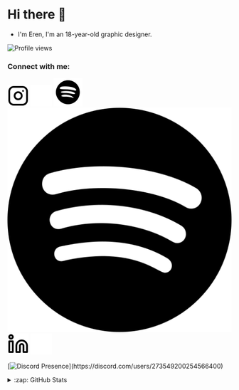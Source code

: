# Hi there 👋 
- I'm Eren, I'm an 18-year-old graphic designer.

![Profile views](https://gpvc.arturio.dev/erenty)  

### Connect with me:
[![website](./image/instagram-light.svg)](https://instagram.com/erenty#gh-light-mode-only)
[![website](./image/instagram-dark.svg)](https://instagram.com/erenty#gh-dark-mode-only)
[![website](./image/spotify-light.svg)](https://open.spotify.com/user/31mfqznn6maqp7secfmlo4mlm77m#gh-light-mode-only)
[![website](./image/spotify-dark.svg)](https://open.spotify.com/user/31mfqznn6maqp7secfmlo4mlm77m#gh-dark-mode-only)
[![website](./image/linkedin-light.svg)](https://linkedin.com/in/erencanercan#gh-light-mode-only)
[![website](./image/linkedin-dark.svg)](https://linkedin.com/in/erencanercan#gh-dark-mode-only)
&nbsp;&nbsp;

[![Discord Presence](https://lanyard.cnrad.dev/api/273549200254566400?idleMessage=Probaby%20doing%20something%20else...)](https://discord.com/users/273549200254566400)

</details>

<details>
  <summary>:zap: GitHub Stats</summary>

  <img align="left" alt="Eren's Github Stats" src="https://github-readme-stats.vercel.app/api?username=ercaneren&show_icons=true&hide_border=false&title_color=ff652f&icon_color=FFE400&bg_color=09131B&text_color=ffffff&border_color=0c1a25" />

<!--
**ercaneren/ercaneren** is a ✨ _special_ ✨ repository because its `README.md` (this file) appears on your GitHub profile.

Here are some ideas to get you started:

- 🔭 I’m currently working on ...
- 🌱 I’m currently learning ...
- 👯 I’m looking to collaborate on ...
- 🤔 I’m looking for help with ...
- 💬 Ask me about ...
- 📫 How to reach me: ...
- 😄 Pronouns: ...
- ⚡ Fun fact: ...
-->
